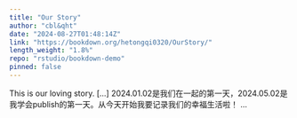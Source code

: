 ```yaml
---
title: "Our Story"
author: "cbl&qht"
date: "2024-08-27T01:48:14Z"
link: "https://bookdown.org/hetongqi0320/OurStory/"
length_weight: "1.8%"
repo: "rstudio/bookdown-demo"
pinned: false
---
```


This is our loving story. [...] 2024.01.02是我们在一起的第一天，2024.05.02是我学会publish的第一天。从今天开始我要记录我们的幸福生活啦！  ...
